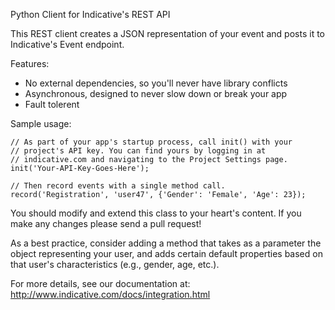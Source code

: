 Python Client for Indicative's REST API

This REST client creates a JSON representation of your event and posts it to Indicative's Event endpoint.

Features:

+ No external dependencies, so you'll never have library conflicts
+ Asynchronous, designed to never slow down or break your app
+ Fault tolerent

Sample usage:

    // As part of your app's startup process, call init() with your 
    // project's API key. You can find yours by logging in at
    // indicative.com and navigating to the Project Settings page.
    init('Your-API-Key-Goes-Here');
    
    // Then record events with a single method call.
    record('Registration', 'user47', {'Gender': 'Female', 'Age': 23});

You should modify and extend this class to your heart's content.  If you make any changes please send a pull request!

As a best practice, consider adding a method that takes as a parameter the object representing your user, and adds certain default properties based on that user's characteristics (e.g., gender, age, etc.).

For more details, see our documentation at: http://www.indicative.com/docs/integration.html



